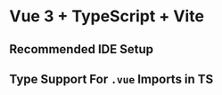 # Vue 3 + TypeScript + Vite



## Recommended IDE Setup



## Type Support For `.vue` Imports in TS



